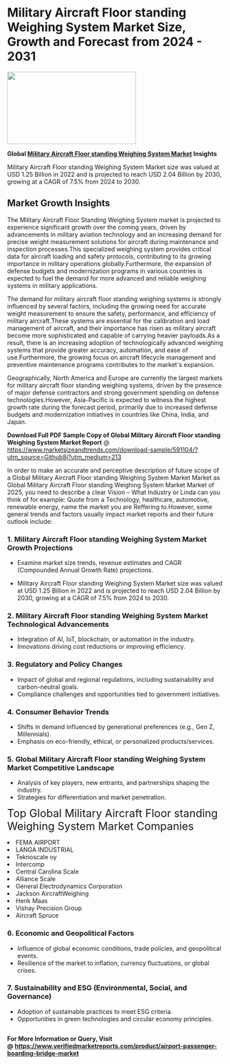 <H1>Military Aircraft Floor standing Weighing System Market Size, Growth and Forecast from 2024 - 2031</H1><img class="aligncenter size-medium wp-image-584254" src="https://thirdeyenews.in/wp-content/uploads/2024/09/Global-Market-Research-300x168.jpeg" alt="" width="300" height="168" /><p><strong>Global&nbsp;<a href="https://www.marketsizeandtrends.com/download-sample/591104/?utm_source=Github8j?utm_medium=213">Military Aircraft Floor standing Weighing System Market</a> Insights</strong></p><p>Military Aircraft Floor standing Weighing System Market size was valued at USD 1.25 Billion in 2022 and is projected to reach USD 2.04 Billion by 2030, growing at a CAGR of 7.5% from 2024 to 2030.</p><p><h2>Market Growth Insights</h2> <p>The Military Aircraft Floor Standing Weighing System market is projected to experience significant growth over the coming years, driven by advancements in military aviation technology and an increasing demand for precise weight measurement solutions for aircraft during maintenance and inspection processes.This specialized weighing system provides critical data for aircraft loading and safety protocols, contributing to its growing importance in military operations globally.Furthermore, the expansion of defense budgets and modernization programs in various countries is expected to fuel the demand for more advanced and reliable weighing systems in military applications.</p> <p></p> <p>The demand for military aircraft floor standing weighing systems is strongly influenced by several factors, including the growing need for accurate weight measurement to ensure the safety, performance, and efficiency of military aircraft.These systems are essential for the calibration and load management of aircraft, and their importance has risen as military aircraft become more sophisticated and capable of carrying heavier payloads.As a result, there is an increasing adoption of technologically advanced weighing systems that provide greater accuracy, automation, and ease of use.Furthermore, the growing focus on aircraft lifecycle management and preventive maintenance programs contributes to the market's expansion.</p> <p>Geographically, North America and Europe are currently the largest markets for military aircraft floor standing weighing systems, driven by the presence of major defense contractors and strong government spending on defense technologies.However, Asia-Pacific is expected to witness the highest growth rate during the forecast period, primarily due to increased defense budgets and modernization initiatives in countries like China, India, and Japan.</p> <p></p><p><span class=""><strong>Download Full PDF Sample Copy of Global Military Aircraft Floor standing Weighing System Market Report</strong> @ <a href="https://www.marketsizeandtrends.com/download-sample/591104/?utm_source=Github8j?utm_medium=213" target="_blank">https://www.marketsizeandtrends.com/download-sample/591104/?utm_source=Github8j?utm_medium=213</a></span></p><p>In order to make an accurate and perceptive description of future scope of a Global&nbsp;Military Aircraft Floor standing Weighing System Market Market as Global&nbsp;Military Aircraft Floor standing Weighing System Market Market of 2025, you need to describe a clear Vision &ndash; What Industry or Linda can you think of for example: Quote from a Technology, healthcare, automotive, renewable energy, name the market you are Reffering to.However, some general trends and factors usually impact market reports and their future outlook include:</p><h3>1.&nbsp;<strong>Military Aircraft Floor standing Weighing System Market Growth Projections</strong></h3><ul><li>Examine market size trends, revenue estimates and CAGR (Compounded Annual Growth Rate) projections.</li><li><p>Military Aircraft Floor standing Weighing System Market size was valued at USD 1.25 Billion in 2022 and is projected to reach USD 2.04 Billion by 2030, growing at a CAGR of 7.5% from 2024 to 2030.</p></li></ul><h3>2.&nbsp;<strong>Military Aircraft Floor standing Weighing System Market Technological Advancements</strong></h3><ul><li>Integration of AI, IoT, blockchain, or automation in the industry.</li><li>Innovations driving cost reductions or improving efficiency.</li></ul><h3>3.&nbsp;<strong>Regulatory and Policy Changes</strong></h3><ul><li>Impact of global and regional regulations, including sustainability and carbon-neutral goals.</li><li>Compliance challenges and opportunities tied to government initiatives.</li></ul><h3>4.&nbsp;<strong>Consumer Behavior Trends</strong></h3><ul><li>Shifts in demand influenced by generational preferences (e.g., Gen Z, Millennials).</li><li>Emphasis on eco-friendly, ethical, or personalized products/services.</li></ul><h3>5.&nbsp;<strong>Global Military Aircraft Floor standing Weighing System Market Competitive Landscape</strong></h3><ul><li>Analysis of key players, new entrants, and partnerships shaping the industry.</li><li>Strategies for differentiation and market penetration.</li></ul><p data-pm-slice="1 1 []"><span style="color: inherit; font-family: inherit; font-size: 25px;">Top Global Military Aircraft Floor standing Weighing System Market Companies</span></p><div class="" data-test-id=""><p><li>FEMA AIRPORT</li><li> LANGA INDUSTRIAL</li><li> Teknoscale oy</li><li> Intercomp</li><li> Central Carolina Scale</li><li> Alliance Scale</li><li> General Electrodynamics Corporation</li><li> Jackson AircraftWeighing</li><li> Henk Maas</li><li> Vishay Precision Group</li><li> Aircraft Spruce</li></p></div><h3>6.&nbsp;<strong>Economic and Geopolitical Factors</strong></h3><ul><li>Influence of global economic conditions, trade policies, and geopolitical events.</li><li>Resilience of the market to inflation, currency fluctuations, or global crises.</li></ul><h3>7.&nbsp;<strong>Sustainability and ESG (Environmental, Social, and Governance)</strong></h3><ul><li>Adoption of sustainable practices to meet ESG criteria.</li><li>Opportunities in green technologies and circular economy principles.</li></ul><h2><strong style="font-size: 14px;">For More Information or Query, Visit @&nbsp;</strong><a style="background-color: #ffffff; font-size: 14px;" href="https://www.marketsizeandtrends.com/report/military-aircraft-floor-standing-weighing-system-market/" target="_blank">https://www.verifiedmarketreports.com/product/airport-passenger-boarding-bridge-market</a></h2>